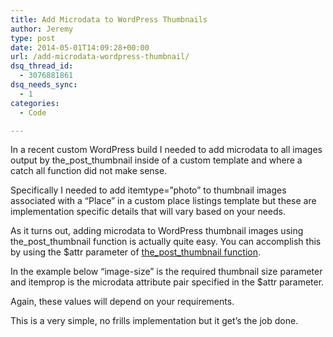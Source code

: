 ```yaml
---
title: Add Microdata to WordPress Thumbnails
author: Jeremy
type: post
date: 2014-05-01T14:09:28+00:00
url: /add-microdata-wordpress-thumbnail/
dsq_thread_id:
  - 3076881861
dsq_needs_sync:
  - 1
categories:
  - Code

---
```

In a recent custom WordPress build I needed to add microdata to all images output by the\_post\_thumbnail inside of a custom template and where a catch all function did not make sense. 

Specifically I needed to add itemtype=&#8221;photo&#8221; to thumbnail images associated with a &#8220;Place&#8221; in a custom place listings template but these are implementation specific details that will vary based on your needs. 

As it turns out, adding microdata to WordPress thumbnail images using the\_post\_thumbnail function is actually quite easy. You can accomplish this by using the $attr parameter of [the\_post\_thumbnail function][1].

In the example below &#8220;image-size&#8221; is the required thumbnail size parameter and itemprop is the microdata attribute pair specified in the $attr parameter.

Again, these values will depend on your requirements.

<script src="https://gist.github.com/jeremyjaymes/418003f5849719e17fae.js"></script>


This is a very simple, no frills implementation but it get&#8217;s the job done.

 [1]: http://codex.wordpress.org/Function_Reference/the_post_thumbnail